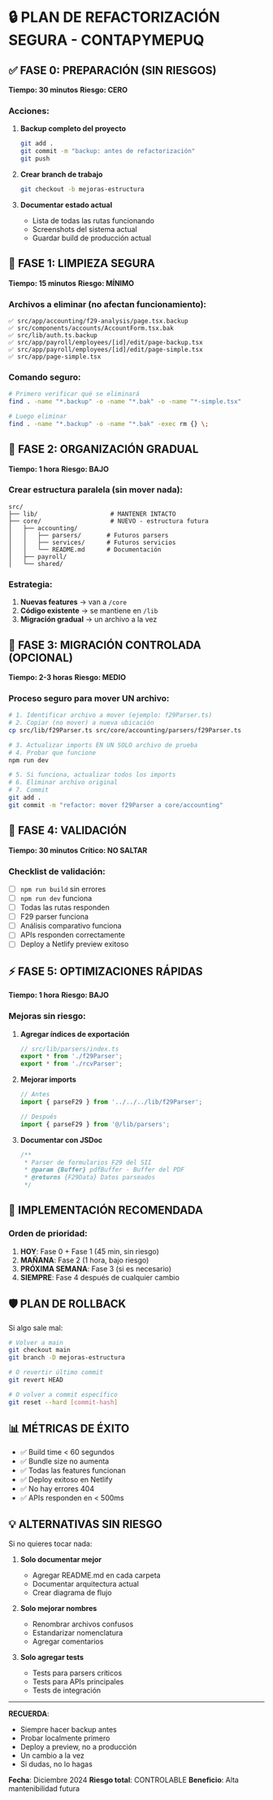 # 🔒 PLAN DE REFACTORIZACIÓN SEGURA - CONTAPYMEPUQ

## ✅ FASE 0: PREPARACIÓN (SIN RIESGOS)
**Tiempo: 30 minutos**
**Riesgo: CERO**

### Acciones:
1. **Backup completo del proyecto**
   ```bash
   git add .
   git commit -m "backup: antes de refactorización"
   git push
   ```

2. **Crear branch de trabajo**
   ```bash
   git checkout -b mejoras-estructura
   ```

3. **Documentar estado actual**
   - Lista de todas las rutas funcionando
   - Screenshots del sistema actual
   - Guardar build de producción actual

## 🧹 FASE 1: LIMPIEZA SEGURA
**Tiempo: 15 minutos**
**Riesgo: MÍNIMO**

### Archivos a eliminar (no afectan funcionamiento):
```
✅ src/app/accounting/f29-analysis/page.tsx.backup
✅ src/components/accounts/AccountForm.tsx.bak  
✅ src/lib/auth.ts.backup
✅ src/app/payroll/employees/[id]/edit/page-backup.tsx
✅ src/app/payroll/employees/[id]/edit/page-simple.tsx
✅ src/app/page-simple.tsx
```

### Comando seguro:
```bash
# Primero verificar qué se eliminará
find . -name "*.backup" -o -name "*.bak" -o -name "*-simple.tsx"

# Luego eliminar
find . -name "*.backup" -o -name "*.bak" -exec rm {} \;
```

## 📁 FASE 2: ORGANIZACIÓN GRADUAL
**Tiempo: 1 hora**
**Riesgo: BAJO**

### Crear estructura paralela (sin mover nada):
```
src/
├── lib/                    # MANTENER INTACTO
├── core/                   # NUEVO - estructura futura
│   ├── accounting/
│   │   ├── parsers/       # Futuros parsers
│   │   ├── services/      # Futuros servicios
│   │   └── README.md      # Documentación
│   ├── payroll/
│   └── shared/
```

### Estrategia:
1. **Nuevas features** → van a `/core`
2. **Código existente** → se mantiene en `/lib`
3. **Migración gradual** → un archivo a la vez

## 🔄 FASE 3: MIGRACIÓN CONTROLADA (OPCIONAL)
**Tiempo: 2-3 horas**
**Riesgo: MEDIO**

### Proceso seguro para mover UN archivo:

```bash
# 1. Identificar archivo a mover (ejemplo: f29Parser.ts)
# 2. Copiar (no mover) a nueva ubicación
cp src/lib/f29Parser.ts src/core/accounting/parsers/f29Parser.ts

# 3. Actualizar imports EN UN SOLO archivo de prueba
# 4. Probar que funcione
npm run dev

# 5. Si funciona, actualizar todos los imports
# 6. Eliminar archivo original
# 7. Commit
git add .
git commit -m "refactor: mover f29Parser a core/accounting"
```

## 🧪 FASE 4: VALIDACIÓN
**Tiempo: 30 minutos**
**Crítico: NO SALTAR**

### Checklist de validación:
- [ ] `npm run build` sin errores
- [ ] `npm run dev` funciona
- [ ] Todas las rutas responden
- [ ] F29 parser funciona
- [ ] Análisis comparativo funciona
- [ ] APIs responden correctamente
- [ ] Deploy a Netlify preview exitoso

## ⚡ FASE 5: OPTIMIZACIONES RÁPIDAS
**Tiempo: 1 hora**
**Riesgo: BAJO**

### Mejoras sin riesgo:
1. **Agregar índices de exportación**
   ```typescript
   // src/lib/parsers/index.ts
   export * from './f29Parser';
   export * from './rcvParser';
   ```

2. **Mejorar imports**
   ```typescript
   // Antes
   import { parseF29 } from '../../../lib/f29Parser';
   
   // Después  
   import { parseF29 } from '@/lib/parsers';
   ```

3. **Documentar con JSDoc**
   ```typescript
   /**
    * Parser de formularios F29 del SII
    * @param {Buffer} pdfBuffer - Buffer del PDF
    * @returns {F29Data} Datos parseados
    */
   ```

## 🚀 IMPLEMENTACIÓN RECOMENDADA

### Orden de prioridad:
1. **HOY**: Fase 0 + Fase 1 (45 min, sin riesgo)
2. **MAÑANA**: Fase 2 (1 hora, bajo riesgo)
3. **PRÓXIMA SEMANA**: Fase 3 (si es necesario)
4. **SIEMPRE**: Fase 4 después de cualquier cambio

## 🛡️ PLAN DE ROLLBACK

Si algo sale mal:
```bash
# Volver a main
git checkout main
git branch -D mejoras-estructura

# O revertir último commit
git revert HEAD

# O volver a commit específico
git reset --hard [commit-hash]
```

## 📊 MÉTRICAS DE ÉXITO

- ✅ Build time < 60 segundos
- ✅ Bundle size no aumenta
- ✅ Todas las features funcionan
- ✅ Deploy exitoso en Netlify
- ✅ No hay errores 404
- ✅ APIs responden en < 500ms

## 💡 ALTERNATIVAS SIN RIESGO

Si no quieres tocar nada:

1. **Solo documentar mejor**
   - Agregar README.md en cada carpeta
   - Documentar arquitectura actual
   - Crear diagrama de flujo

2. **Solo mejorar nombres**
   - Renombrar archivos confusos
   - Estandarizar nomenclatura
   - Agregar comentarios

3. **Solo agregar tests**
   - Tests para parsers críticos
   - Tests para APIs principales
   - Tests de integración

---

**RECUERDA**: 
- Siempre hacer backup antes
- Probar localmente primero
- Deploy a preview, no a producción
- Un cambio a la vez
- Si dudas, no lo hagas

**Fecha**: Diciembre 2024
**Riesgo total**: CONTROLABLE
**Beneficio**: Alta mantenibilidad futura